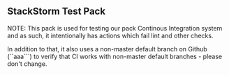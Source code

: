 ## StackStorm Test Pack

NOTE: This pack is used for testing our pack Continous Integration system
and as such, it intentionally has actions which fail lint and other checks.

In addition to that, it also uses a non-master default branch on Github
(``aaa```) to verify that CI works with non-master default branches -
please don't change.
